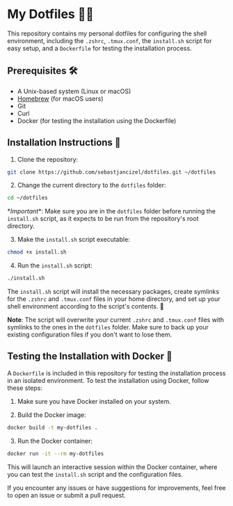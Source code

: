 # My Dotfiles 🚀✨

This repository contains my personal dotfiles for configuring the shell environment, including the `.zshrc`, `.tmux.conf`, the `install.sh` script for easy setup, and a `Dockerfile` for testing the installation process.

## Prerequisites 🛠

- A Unix-based system (Linux or macOS)
- [Homebrew](https://brew.sh/) (for macOS users)
- Git
- Curl
- Docker (for testing the installation using the Dockerfile)

## Installation Instructions 📝

1. Clone the repository:

```bash
git clone https://github.com/sebastjancizel/dotfiles.git ~/dotfiles
```

2. Change the current directory to the `dotfiles` folder:

```bash
cd ~/dotfiles
```

\**Important**: Make sure you are in the `dotfiles` folder before running the `install.sh` script, as it expects to be run from the repository's root directory.

3. Make the `install.sh` script executable:

```bash
chmod +x install.sh
```

4. Run the `install.sh` script:

```bash
./install.sh
```

The `install.sh` script will install the necessary packages, create symlinks for the `.zshrc` and `.tmux.conf` files in your home directory, and set up your shell environment according to the script's contents. 🎉

**Note**: The script will overwrite your current `.zshrc` and `.tmux.conf` files with symlinks to the ones in the `dotfiles` folder. Make sure to back up your existing configuration files if you don't want to lose them.

## Testing the Installation with Docker 🐳

A `Dockerfile` is included in this repository for testing the installation process in an isolated environment. To test the installation using Docker, follow these steps:

1. Make sure you have Docker installed on your system.

2. Build the Docker image:

```bash
docker build -t my-dotfiles .
```

3. Run the Docker container:

```bash
docker run -it --rm my-dotfiles
```

This will launch an interactive session within the Docker container, where you can test the `install.sh` script and the configuration files.

If you encounter any issues or have suggestions for improvements, feel free to open an issue or submit a pull request.

